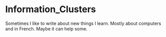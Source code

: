 # Information_Clusters
Sometimes I like to write about new things I learn. Mostly about computers and in French. Maybe it can help some.
